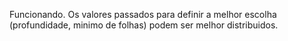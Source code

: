 Funcionando.
Os valores passados para definir a melhor escolha (profundidade, minimo de folhas) podem ser melhor distribuidos.
